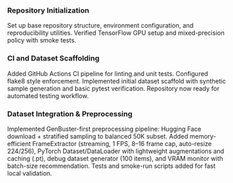### Repository Initialization
Set up base repository structure, environment configuration, and reproducibility utilities. Verified TensorFlow GPU setup and mixed-precision policy with smoke tests.

### CI and Dataset Scaffolding 
Added GitHub Actions CI pipeline for linting and unit tests. Configured flake8 style enforcement. Implemented initial dataset scaffold with synthetic sample generation and basic pytest verification. Repository now ready for automated testing workflow.

### Dataset Integration & Preprocessing
Implemented GenBuster-first preprocessing pipeline: Hugging Face download + stratified sampling to balanced 50K subset. Added memory-efficient FrameExtractor (streaming, 1 FPS, 8–16 frame cap, auto-resize 224/256), PyTorch Dataset/DataLoader with lightweight augmentations and caching (.pt), debug dataset generator (100 items), and VRAM monitor with batch-size recommendation. Tests and smoke-run scripts added for fast local validation.


